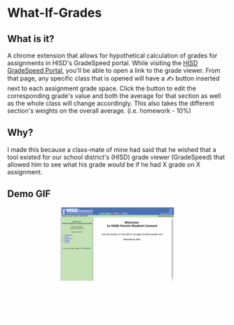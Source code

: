 # What-If-Grades
## What is it?
A chrome extension that allows for hypothetical calculation of grades for assignments in HISD's GradeSpeed portal. While visiting the [HISD GradeSpeed Portal][1], you'll be able to open a link to the grade viewer. From that page, any specific class that is opened will have a ✍ button inserted next to each assignment grade space. Click the button to edit the corresponding grade's value and both the average for that section as well as the whole class will change accordingly. This also takes the different section's weights on the overall average. (i.e. homework - 10%)

## Why?
I made this because a class-mate of mine had said that he wished that a tool existed for our school district's (HISD) grade viewer (GradeSpeed) that allowed him to see what his grade *would* be if he had X grade on X assignment.

## Demo GIF
![example-screencast][2]

[1]:https://apps.houstonisd.org/ParentStudentConnect/
[2]:https://github.com/TheOdd/what-if-grades/blob/master/imgs/demo.gif
